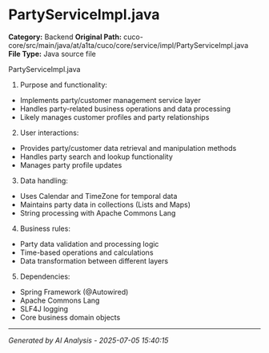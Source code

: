 # PartyServiceImpl.java

**Category:** Backend
**Original Path:** cuco-core/src/main/java/at/a1ta/cuco/core/service/impl/PartyServiceImpl.java
**File Type:** Java source file

PartyServiceImpl.java
1. Purpose and functionality:
- Implements party/customer management service layer
- Handles party-related business operations and data processing
- Likely manages customer profiles and party relationships

2. User interactions:
- Provides party/customer data retrieval and manipulation methods
- Handles party search and lookup functionality
- Manages party profile updates

3. Data handling:
- Uses Calendar and TimeZone for temporal data
- Maintains party data in collections (Lists and Maps)
- String processing with Apache Commons Lang

4. Business rules:
- Party data validation and processing logic
- Time-based operations and calculations
- Data transformation between different layers

5. Dependencies:
- Spring Framework (@Autowired)
- Apache Commons Lang
- SLF4J logging
- Core business domain objects

---
*Generated by AI Analysis - 2025-07-05 15:40:15*
